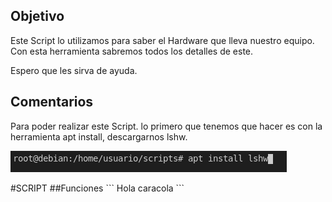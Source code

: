 ## Objetivo
Este Script lo utilizamos para saber el Hardware que lleva nuestro equipo. Con esta herramienta sabremos todos los detalles de este.<p> Espero que les sirva de ayuda.</p>
## Comentarios
Para poder realizar este Script. lo primero que tenemos que hacer es con la herramienta apt install, descargarnos lshw.
<p><img src="https://github.com/juanglez01/Linux-Scripts/blob/5a93f937498d128c67234f8443f487475c17a6c4/Hardware/Captura%20de%20pantalla%20de%202021-04-24%2018-10-45.png"></p>
#SCRIPT
##Funciones
```
Hola caracola
```
